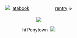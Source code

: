 
<div align="center">  <img src="https://pixels.crd.co/assets/images/gallery19/5dc92014.gif?v=99d3974e" ‎ ‎‎‎‎ ‎‎‎ ‎‎ ‎‎   
  
  ‎  ‎‎‎ ‎[atabook](https://gojo.atabook.org/)  ‎   ‎ ‎‎‎ ‎‎ ‎‎  ‎ ‎‎‎ ‎‎ ‎‎     ‎ ‎‎‎‎ ‎‎‎ ‎‎ ‎‎   ‎ ‎‎‎ ‎‎  ‎‎ ‎‎   ‎ ‎‎‎ ‎‎ ‎‎   ‎ ‎‎‎ ‎‎ ‎‎ ‎ ‎‎‎ ‎‎ ‎‎ [rentry](https://rentry.co/summerseries)   ☕
 </div> 

<p align="center"> <img src="https://i.imgur.com/9snJWVx.gif" > </p> 
<p align="center">
 hi Ponytown  ‎ ‎‎‎‎<img src="https://pixels.crd.co/assets/images/gallery65/50418f3e.gif?v=99d3974e" >


